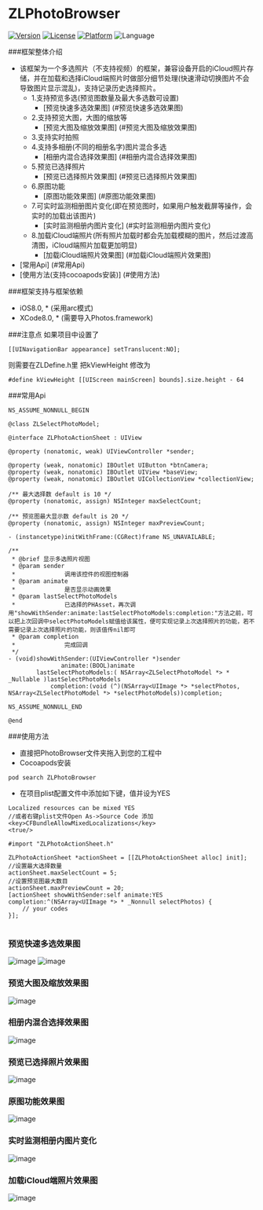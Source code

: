 # ZLPhotoBrowser
[![Version](https://img.shields.io/cocoapods/v/ZLPhotoBrowser.svg?style=flat)](http://cocoadocs.org/docsets/ZLPhotoBrowser)
[![License](https://img.shields.io/cocoapods/l/ZLPhotoBrowser.svg?style=flat)](http://cocoadocs.org/docsets/ZLPhotoBrowser)
[![Platform](https://img.shields.io/cocoapods/p/ZLPhotoBrowser.svg?style=flat)](http://cocoadocs.org/docsets/ZLPhotoBrowser)
![Language](https://img.shields.io/badge/Language-%20Objective%20C%20-blue.svg)

###框架整体介绍
* 该框架为一个多选照片（不支持视频）的框架，兼容设备开启的iCloud照片存储，并在加载和选择iCloud端照片时做部分细节处理(快速滑动切换图片不会导致图片显示混乱)，支持记录历史选择照片。
  * 1.支持预览多选(预览图数量及最大多选数可设置)
    * [预览快速多选效果图] (#预览快速多选效果图)
  * 2.支持预览大图，大图的缩放等
    * [预览大图及缩放效果图] (#预览大图及缩放效果图)
  * 3.支持实时拍照
  * 4.支持多相册(不同的相册名字)图片混合多选
    * [相册内混合选择效果图] (#相册内混合选择效果图)
  * 5.预览已选择照片
    * [预览已选择照片效果图] (#预览已选择照片效果图)
  * 6.原图功能
    * [原图功能效果图] (#原图功能效果图)
  * 7.可实时监测相册图片变化(即在预览图时，如果用户触发截屏等操作，会实时的加载出该图片)
    * [实时监测相册内图片变化] (#实时监测相册内图片变化)
  * 8.加载iCloud端照片(所有照片加载时都会先加载模糊的图片，然后过渡高清图，iCloud端照片加载更加明显)
    * [加载iCloud端照片效果图] (#加载iCloud端照片效果图)
* [常用Api] (#常用Api)
* [使用方法(支持cocoapods安装)] (#使用方法)

###框架支持与框架依赖
* iOS8.0, * (采用arc模式)
* XCode8.0, * (需要导入Photos.framework)

###注意点
如果项目中设置了
```objc
[[UINavigationBar appearance] setTranslucent:NO];
```
则需要在ZLDefine.h里 把kViewHeight 修改为
```objc
#define kViewHeight [[UIScreen mainScreen] bounds].size.height - 64
```

###<a id="常用Api"></a>常用Api
```objc
NS_ASSUME_NONNULL_BEGIN

@class ZLSelectPhotoModel;

@interface ZLPhotoActionSheet : UIView

@property (nonatomic, weak) UIViewController *sender;

@property (weak, nonatomic) IBOutlet UIButton *btnCamera;
@property (weak, nonatomic) IBOutlet UIView *baseView;
@property (weak, nonatomic) IBOutlet UICollectionView *collectionView;

/** 最大选择数 default is 10 */
@property (nonatomic, assign) NSInteger maxSelectCount;

/** 预览图最大显示数 default is 20 */
@property (nonatomic, assign) NSInteger maxPreviewCount;

- (instancetype)initWithFrame:(CGRect)frame NS_UNAVAILABLE;

/**
 * @brief 显示多选照片视图
 * @param sender
 *              调用该控件的视图控制器
 * @param animate
 *              是否显示动画效果
 * @param lastSelectPhotoModels
 *              已选择的PHAsset，再次调用"showWithSender:animate:lastSelectPhotoModels:completion:"方法之前，可以把上次回调中selectPhotoModels赋值给该属性，便可实现记录上次选择照片的功能，若不需要记录上次选择照片的功能，则该值传nil即可
 * @param completion
 *              完成回调
 */
- (void)showWithSender:(UIViewController *)sender
               animate:(BOOL)animate
        lastSelectPhotoModels:( NSArray<ZLSelectPhotoModel *> * _Nullable )lastSelectPhotoModels
            completion:(void (^)(NSArray<UIImage *> *selectPhotos, NSArray<ZLSelectPhotoModel *> *selectPhotoModels))completion;

NS_ASSUME_NONNULL_END

@end
```

###<a id="使用方法"></a>使用方法
- 直接把PhotoBrowser文件夹拖入到您的工程中
- Cocoapods安装
```objc
pod search ZLPhotoBrowser
```
- 在项目plist配置文件中添加如下键，值并设为YES
```objc
Localized resources can be mixed YES
//或者右键plist文件Open As->Source Code 添加
<key>CFBundleAllowMixedLocalizations</key>
<true/>
```

```objc
#import "ZLPhotoActionSheet.h"

ZLPhotoActionSheet *actionSheet = [[ZLPhotoActionSheet alloc] init];
//设置最大选择数量
actionSheet.maxSelectCount = 5;
//设置预览图最大数目
actionSheet.maxPreviewCount = 20;
[actionSheet showWithSender:self animate:YES completion:^(NSArray<UIImage *> * _Nonnull selectPhotos) {
    // your codes
}];
    
```

### <a id="预览快速多选效果图"></a>预览快速多选效果图
![image](https://github.com/longitachi/ZLPhotoBrowser/blob/master/效果图/预览图快速选择.gif)
![image](https://github.com/longitachi/ZLPhotoBrowser/blob/master/效果图/预览大图快速选择.gif)

### <a id="预览大图及缩放效果图"></a>预览大图及缩放效果图
![image](https://github.com/longitachi/ZLPhotoBrowser/blob/master/效果图/查看大图支持缩放.gif)

### <a id="相册内混合选择效果图"></a>相册内混合选择效果图
![image](https://github.com/longitachi/ZLPhotoBrowser/blob/master/效果图/相册内混合选择.gif)

### <a id="预览已选择照片效果图"></a>预览已选择照片效果图
![image](https://github.com/longitachi/ZLPhotoBrowser/blob/master/效果图/预览已选择照片.gif)

### <a id="原图功能效果图"></a>原图功能效果图
![image](https://github.com/longitachi/ZLPhotoBrowser/blob/master/效果图/原图功能.gif)

### <a id="实时监测相册内图片变化"></a>实时监测相册内图片变化
![image](https://github.com/longitachi/ZLPhotoBrowser/blob/master/效果图/实时监控相册变化.gif)

### <a id="加载iCloud端照片效果图"></a>加载iCloud端照片效果图
![image](https://github.com/longitachi/ZLPhotoBrowser/blob/master/效果图/加载iCloud照片.gif)
